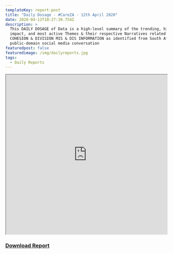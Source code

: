 ```yaml
---
templateKey: report-post
title: "Daily Dosage - #CareZA - 12th April 2020"
date: 2020-04-12T10:27:39.754Z
description: >
  This DAILY DOSAGE of Data is a high-level summary of the trending, highest
  impact, and most active Themes & their respective Narratives related to SOCIAL
  COHESION & DIVISION MIS & DIS INFORMATION as identified from South African
  public-domain social media conversation
featuredpost: false
featuredimage: /img/dailyreports.jpg
tags:
  - Daily Reports
---
```

<iframe src="https://drive.google.com/file/d/1Ujiu-xqnMmtvuy3lwjpWYv22yUPSK3OU/preview" width="100%" height="500"></iframe>
<a href="https://drive.google.com/u/0/uc?id=1Ujiu-xqnMmtvuy3lwjpWYv22yUPSK3OU&export=download" target="blank"><h3><strong>Download Report</h3></strong></a>